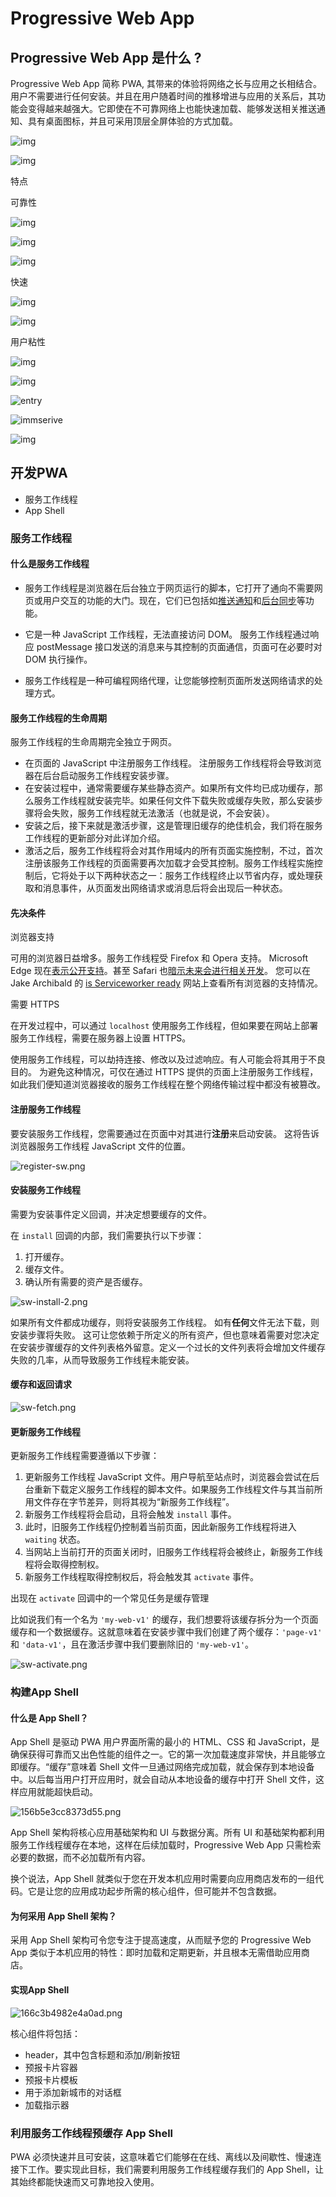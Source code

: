 # Progressive Web App

## Progressive Web App 是什么 ?

Progressive Web App 简称 PWA, 其带来的体验将网络之长与应用之长相结合。用户不需要进行任何安装。并且在用户随着时间的推移增进与应用的关系后，其功能会变得越来越强大。它即使在不可靠网络上也能快速加载、能够发送相关推送通知、具有桌面图标，并且可采用顶层全屏体验的方式加载。





![img](https://slide.cdn.myslide.cn/e6d741b7717b55ed3aa24c520a2b3d13/slide-03.jpg)





![img](https://github.com/itpers/imgres/blob/master/img/pwa-info.png?raw=true)



特点

可靠性

![img](http://7rf34y.com2.z0.glb.qiniucdn.com/c/146b08701f7f195ebd7c76ce66cc9295)



![img](http://7rf34y.com2.z0.glb.qiniucdn.com/c/8f0b050210524ac453255ae97eff1bc7)



![img](https://pic4.zhimg.com/80/v2-78f7b820c10c3c5ea7a358466e496d38_hd.jpg)



快速

![img](http://7rf34y.com2.z0.glb.qiniucdn.com/c/87e3d59999a15e8bd57ec632c80d1ef4)



![img](http://7rf34y.com2.z0.glb.qiniucdn.com/c/9af94c60c77a48d34929f2b9e9e8154c)



用户粘性

![img](http://7rf34y.com2.z0.glb.qiniucdn.com/c/9e0c3a0120b692f2e42a21c1f674a48d)

![img](http://7rf34y.com2.z0.glb.qiniucdn.com/c/8565341bb91881b5e397e7672953fdf1)



![entry](https://github.com/itpers/imgres/blob/master/img/entry.png?raw=true)



![immserive](https://github.com/itpers/imgres/blob/master/img/immserive.png?raw=true)



![img](https://github.com/itpers/imgres/blob/master/img/notify.png?raw=true)

## 开发PWA

- 服务工作线程
- App Shell

### 服务工作线程

#### 什么是服务工作线程

- 服务工作线程是浏览器在后台独立于网页运行的脚本，它打开了通向不需要网页或用户交互的功能的大门。现在，它们已包括如[推送通知](https://developers.google.com/web/updates/2015/03/push-notifications-on-the-open-web?hl=zh-cn)和[后台同步](https://developers.google.com/web/updates/2015/12/background-sync?hl=zh-cn)等功能。


- 它是一种 JavaScript 工作线程，无法直接访问 DOM。 服务工作线程通过响应 postMessage 接口发送的消息来与其控制的页面通信，页面可在必要时对 DOM 执行操作。
- 服务工作线程是一种可编程网络代理，让您能够控制页面所发送网络请求的处理方式。

#### 服务工作线程的生命周期

服务工作线程的生命周期完全独立于网页。

- 在页面的 JavaScript 中注册服务工作线程。 注册服务工作线程将会导致浏览器在后台启动服务工作线程安装步骤。
- 在安装过程中，通常需要缓存某些静态资产。如果所有文件均已成功缓存，那么服务工作线程就安装完毕。如果任何文件下载失败或缓存失败，那么安装步骤将会失败，服务工作线程就无法激活（也就是说，不会安装）。
- 安装之后，接下来就是激活步骤，这是管理旧缓存的绝佳机会，我们将在服务工作线程的更新部分对此详加介绍。
- 激活之后，服务工作线程将会对其作用域内的所有页面实施控制，不过，首次注册该服务工作线程的页面需要再次加载才会受其控制。服务工作线程实施控制后，它将处于以下两种状态之一：服务工作线程终止以节省内存，或处理获取和消息事件，从页面发出网络请求或消息后将会出现后一种状态。

#### 先决条件

浏览器支持

可用的浏览器日益增多。服务工作线程受 Firefox 和 Opera 支持。 Microsoft Edge 现在[表示公开支持](https://developer.microsoft.com/en-us/microsoft-edge/platform/status/serviceworker/)。甚至 Safari 也[暗示未来会进行相关开发](https://trac.webkit.org/wiki/FiveYearPlanFall2015)。 您可以在 Jake Archibald 的 [is Serviceworker ready](https://jakearchibald.github.io/isserviceworkerready/) 网站上查看所有浏览器的支持情况。

需要 HTTPS

在开发过程中，可以通过 `localhost` 使用服务工作线程，但如果要在网站上部署服务工作线程，需要在服务器上设置 HTTPS。

使用服务工作线程，可以劫持连接、修改以及过滤响应。有人可能会将其用于不良目的。 为避免这种情况，可仅在通过 HTTPS 提供的页面上注册服务工作线程，如此我们便知道浏览器接收的服务工作线程在整个网络传输过程中都没有被篡改。

#### 注册服务工作线程

要安装服务工作线程，您需要通过在页面中对其进行**注册**来启动安装。 这将告诉浏览器服务工作线程 JavaScript 文件的位置。

![register-sw.png](https://github.com/itpers/imgres/blob/master/img/sw-register.png?raw=true)

#### 安装服务工作线程

需要为安装事件定义回调，并决定想要缓存的文件。

在 `install` 回调的内部，我们需要执行以下步骤：

1. 打开缓存。
2. 缓存文件。
3. 确认所有需要的资产是否缓存。

![sw-install-2.png](https://github.com/itpers/imgres/blob/master/img/sw-install-2.png?raw=true)

如果所有文件都成功缓存，则将安装服务工作线程。 如有**任何**文件无法下载，则安装步骤将失败。 这可让您依赖于所定义的所有资产，但也意味着需要对您决定在安装步骤缓存的文件列表格外留意。定义一个过长的文件列表将会增加文件缓存失败的几率，从而导致服务工作线程未能安装。

#### 缓存和返回请求

![sw-fetch.png](https://github.com/itpers/imgres/blob/master/img/sw-fetch.png?raw=true)

#### 更新服务工作线程

更新服务工作线程需要遵循以下步骤：

1. 更新服务工作线程 JavaScript 文件。用户导航至站点时，浏览器会尝试在后台重新下载定义服务工作线程的脚本文件。如果服务工作线程文件与其当前所用文件存在字节差异，则将其视为“新服务工作线程”。
2. 新服务工作线程将会启动，且将会触发 `install` 事件。
3. 此时，旧服务工作线程仍控制着当前页面，因此新服务工作线程将进入 `waiting` 状态。
4. 当网站上当前打开的页面关闭时，旧服务工作线程将会被终止，新服务工作线程将会取得控制权。
5. 新服务工作线程取得控制权后，将会触发其 `activate` 事件。

出现在 `activate` 回调中的一个常见任务是缓存管理

比如说我们有一个名为 `'my-web-v1'` 的缓存，我们想要将该缓存拆分为一个页面缓存和一个数据缓存。这就意味着在安装步骤中我们创建了两个缓存：`'page-v1'` 和 `'data-v1'`，且在激活步骤中我们要删除旧的 `'my-web-v1'`。

![sw-activate.png](https://github.com/itpers/imgres/blob/master/img/sw-activate.png?raw=true)

### 构建App Shell

#### 什么是 App Shell？

App Shell 是驱动 PWA 用户界面所需的最小的 HTML、CSS 和 JavaScript，是确保获得可靠而又出色性能的组件之一。它的第一次加载速度非常快，并且能够立即缓存。“缓存”意味着 Shell 文件一旦通过网络完成加载，就会保存到本地设备中。以后每当用户打开应用时，就会自动从本地设备的缓存中打开 Shell 文件，这样应用就能超快启动。

![156b5e3cc8373d55.png](https://developers.google.com/web/fundamentals/codelabs/your-first-pwapp/img/156b5e3cc8373d55.png?hl=zh-cn)

App Shell 架构将核心应用基础架构和 UI 与数据分离。所有 UI 和基础架构都利用服务工作线程缓存在本地，这样在后续加载时，Progressive Web App 只需检索必要的数据，而不必加载所有内容。

换个说法，App Shell 就类似于您在开发本机应用时需要向应用商店发布的一组代码。它是让您的应用成功起步所需的核心组件，但可能并不包含数据。

#### 为何采用 App Shell 架构？

采用 App Shell 架构可令您专注于提高速度，从而赋予您的 Progressive Web App 类似于本机应用的特性：即时加载和定期更新，并且根本无需借助应用商店。

#### 实现App Shell

![166c3b4982e4a0ad.png](https://developers.google.com/web/fundamentals/codelabs/your-first-pwapp/img/166c3b4982e4a0ad.png?hl=zh-cn)

核心组件将包括：

- header，其中包含标题和添加/刷新按钮
- 预报卡片容器
- 预报卡片模板
- 用于添加新城市的对话框
- 加载指示器

### 利用服务工作线程预缓存 App Shell

PWA 必须快速并且可安装，这意味着它们能够在在线、离线以及间歇性、慢速连接下工作。要实现此目标，我们需要利用服务工作线程缓存我们的 App Shell，让其始终都能快速而又可靠地投入使用。



